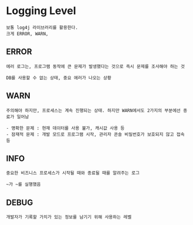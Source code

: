 # Logging Level

    보통 log4j 라이브러리를 활용한다.
    크게 ERROR, WARN,

## ERROR

    에러 로그는, 프로그램 동작에 큰 문제가 발생했다는 것으로 즉시 문제를 조사해야 하는 것

    DB를 사용할 수 없는 상태, 중요 에러가 나오는 상황

## WARN

    주의해야 하지만, 프로세스는 계속 진행되는 상태. 하지만 WARN에서도 2가지의 부분에선 종료가 일어남

    - 명확한 문제 : 현재 데이터를 사용 불가, 캐시값 사용 등
    - 잠재적 문제 : 개발 모드로 프로그램 시작, 관리자 콘솔 비밀번호가 보호되지 않고 접속 등

## INFO

    중요한 비즈니스 프로세스가 시작될 때와 종료될 때를 알려주는 로그

    ~가 ~를 실행했음

## DEBUG

    개발자가 기록할 가치가 있는 정보를 남기기 위해 사용하는 레벨

